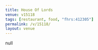 ```yaml
---
title: House Of Lords
venue: v15118
tags: [restaurant, food, "fhrs:412305"]
permalink: /v/15118/
layout: venue
---
```

null